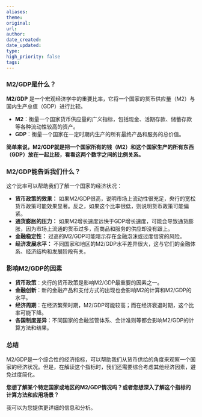 ```yaml
---
aliases: 
theme: 
original: 
url: 
author: 
date_created: 
date_updated: 
type: 
high_priority: false
tags:
---
```


### M2/GDP是什么？

**M2/GDP** 是一个宏观经济学中的重要比率，它将一个国家的货币供应量（M2）与国内生产总值（GDP）进行比较。

- **M2**：衡量一个国家货币供应量的广义指标，包括现金、活期存款、储蓄存款等各种流动性较高的资产。
- **GDP**：衡量一个国家在一定时期内生产的所有最终产品和服务的总价值。

**简单来说，M2/GDP就是把一个国家所有的钱（M2）和这个国家生产的所有东西（GDP）放在一起比较，看看这两个数字之间的比例关系。**

### M2/GDP能告诉我们什么？

这个比率可以帮助我们了解一个国家的经济状况：

- **货币政策的效果：** 如果M2/GDP很高，说明市场上流动性很充足，央行的宽松货币政策可能效果显著。反之，如果这个比率很低，则说明货币政策可能偏紧。
- **通货膨胀的压力：** 如果M2增长速度远快于GDP增长速度，可能会导致通货膨胀，因为市场上流通的货币过多，而商品和服务的供应却没有跟上。
- **金融稳定性：** 过高的M2/GDP可能暗示存在金融泡沫或过度信贷的风险。
- **经济发展水平：** 不同国家和地区的M2/GDP水平差异很大，这与它们的金融体系、经济结构和发展阶段有关。

### 影响M2/GDP的因素

- **货币政策**：央行的货币政策是影响M2/GDP最重要的因素之一。
- **金融创新**：新的金融产品和支付方式的出现也会影响M2的计算和M2/GDP的水平。
- **经济周期**：在经济繁荣时期，M2/GDP可能较高；而在经济衰退时期，这个比率可能下降。
- **各国制度差异**：不同国家的金融监管体系、会计准则等都会影响M2/GDP的计算方法和结果。

### 总结

M2/GDP是一个综合性的经济指标，可以帮助我们从货币供给的角度来观察一个国家的经济状况。但是，在解读这个指标时，我们还需要综合考虑其他经济因素，避免过度简化。

**您想了解某个特定国家或地区的M2/GDP情况吗？或者您想深入了解这个指标的计算方法和应用场景？**

我可以为您提供更详细的信息和分析。